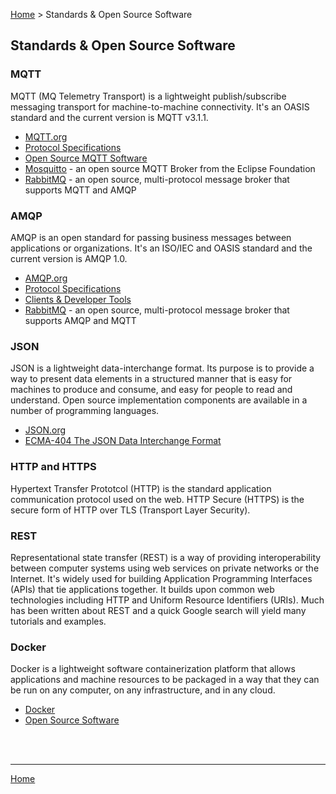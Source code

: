 [Home](https://replicablesmartcities.github.io) > Standards & Open Source Software

## Standards & Open Source Software

### MQTT

MQTT (MQ Telemetry Transport) is a lightweight publish/subscribe messaging transport for machine-to-machine connectivity. It's an OASIS standard and the current version is MQTT v3.1.1.

* [MQTT.org](http://mqtt.org)
* [Protocol Specifications](http://mqtt.org/documentation)
* [Open Source MQTT Software](https://github.com/mqtt/mqtt.github.io/wiki/software?id=software)
* [Mosquitto](https://mosquitto.org/) - an open source MQTT Broker from the Eclipse Foundation
* [RabbitMQ](https://www.rabbitmq.com/) - an open source, multi-protocol message broker that supports MQTT and AMQP

### AMQP

AMQP is an open standard for passing business messages between applications or organizations. It's an ISO/IEC and OASIS standard and the current version is AMQP 1.0.

* [AMQP.org](https://www.amqp.org)
* [Protocol Specifications](http://www.amqp.org/resources/download)
* [Clients & Developer Tools](https://www.rabbitmq.com/devtools.html)
* [RabbitMQ](https://www.rabbitmq.com/) - an open source, multi-protocol message broker that supports AMQP and MQTT

### JSON

JSON is a lightweight data-interchange format. Its purpose is to provide a way to present data elements in a structured manner that is easy for machines to produce and consume, and easy for people to read and understand. Open source implementation components are available in a number of programming languages.

* [JSON.org](http://www.json.org/)
* [ECMA-404 The JSON Data Interchange Format](http://www.ecma-international.org/publications/files/ECMA-ST/ECMA-404.pdf)

### HTTP and HTTPS

Hypertext Transfer Prototcol (HTTP) is the standard application communication protocol used on the web. HTTP Secure (HTTPS) is the secure form of HTTP over TLS (Transport Layer Security).

### REST

Representational state transfer (REST) is a way of providing interoperability between computer systems using web services on private networks or the Internet. It's widely used for building Application Programming Interfaces (APIs) that tie applications together. It builds upon common web technologies including HTTP and Uniform Resource Identifiers (URIs). Much has been written about REST and a quick Google search will yield many tutorials and examples.

### Docker

Docker is a lightweight software containerization platform that allows applications and machine resources to be packaged in a way that they can be run on any computer, on any infrastructure, and in any cloud.

* [Docker](https://www.docker.com/)
* [Open Source Software](https://www.docker.com/technologies/overview)

<br>
<br>

---
[Home](https://replicablesmartcities.github.io)

